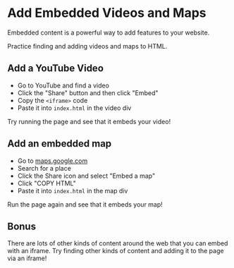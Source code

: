 # Add Embedded Videos and Maps

Embedded content is a powerful way to add features to your website.

Practice finding and adding videos and maps to HTML.

## Add a YouTube Video

* Go to YouTube and find a video
* Click the "Share" button and then click "Embed"
* Copy the `<iframe>` code
* Paste it into `index.html` in the video div

Try running the page and see that it embeds your video!

## Add an embedded map

* Go to [maps.google.com](https://www.google.com/maps)
* Search for a place
* Click the Share icon and select "Embed a map"
* Click "COPY HTML"
* Paste it into `index.html` in the map div

Run the page again and see that it embeds your map!

## Bonus

There are lots of other kinds of content around the web that you can embed with an iframe. Try finding other kinds of content and adding it to the page via an iframe!